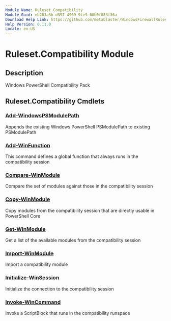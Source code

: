 ```yaml
---
Module Name: Ruleset.Compatibility
Module Guid: eb203a5b-d397-4909-9fe9-00b0f083f36a
Download Help Link: https://github.com/metablaster/WindowsFirewallRuleset/tree/master/Config/HelpContent/0.11.0
Help Version: 0.11.0
Locale: en-US
---
```


# Ruleset.Compatibility Module

## Description

Windows PowerShell Compatibility Pack

## Ruleset.Compatibility Cmdlets

### [Add-WindowsPSModulePath](Add-WindowsPSModulePath.md)

Appends the existing Windows PowerShell PSModulePath to existing PSModulePath

### [Add-WinFunction](Add-WinFunction.md)

This command defines a global function that always runs in the compatibility session

### [Compare-WinModule](Compare-WinModule.md)

Compare the set of modules against those in the compatibility session

### [Copy-WinModule](Copy-WinModule.md)

Copy modules from the compatibility session that are directly usable in PowerShell Core

### [Get-WinModule](Get-WinModule.md)

Get a list of the available modules from the compatibility session

### [Import-WinModule](Import-WinModule.md)

Import a compatibility module

### [Initialize-WinSession](Initialize-WinSession.md)

Initialize the connection to the compatibility session

### [Invoke-WinCommand](Invoke-WinCommand.md)

Invoke a ScriptBlock that runs in the compatibility runspace

